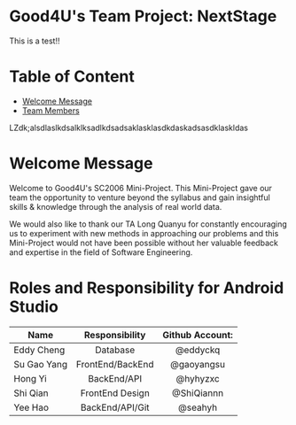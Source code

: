 # Good4U's Team Project: NextStage

This is a test!!

# Table of Content

- [Welcome Message](#welcome-message)
- [Team Members](#Roles-and-Responsibility-for-Android-Studio)

LZdk;alsdlaslkdsalklksadlkdsadsaklasklasdkdaskadsasdklaskldas

# Welcome Message
Welcome to Good4U's SC2006 Mini-Project. This Mini-Project gave our team the opportunity to venture beyond the syllabus
and gain insightful skills & knowledge through the analysis of real world data.

We would also like to thank our TA Long Quanyu for constantly encouraging us to experiment with new methods in
approaching our problems and this Mini-Project would not have been possible without her valuable feedback and expertise
in the field of Software Engineering.




# Roles and Responsibility for Android Studio


| Name          | Responsibility   | Github Account: |
|-------------|:----------------:|:------------------:|
| Eddy Cheng    | Database         | @eddyckq |
| Su Gao Yang   | FrontEnd/BackEnd | @gaoyangsu |
| Hong Yi       | BackEnd/API      | @hyhyzxc|
| Shi Qian      | FrontEnd Design  | @ShiQiannn |
| Yee Hao       | BackEnd/API/Git  | @seahyh|
